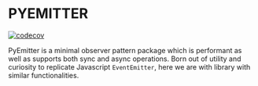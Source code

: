 # PYEMITTER

[![codecov](https://codecov.io/gh/satyamsoni2211/pyemitter/graph/badge.svg?token=1LW83DYL0R)](https://codecov.io/gh/satyamsoni2211/pyemitter)

PyEmitter is a minimal observer pattern package which is performant as well as supports both sync and async operations. Born out of utility and curiosity to replicate Javascript `EventEmitter`, here we are with library with similar functionalities.
